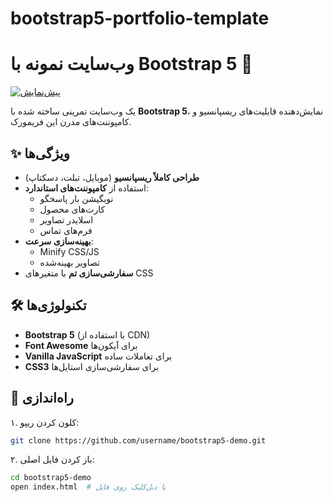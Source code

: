 # bootstrap5-portfolio-template
# وب‌سایت نمونه با Bootstrap 5 🚀

[![پیش‌نمایش](preview.jpg)](لینک_دمو)

یک وب‌سایت تمرینی ساخته شده با **Bootstrap 5**، نمایش‌دهنده قابلیت‌های ریسپانسیو و کامپوننت‌های مدرن این فریمورک.

## ✨ ویژگی‌ها
- **طراحی کاملاً ریسپانسیو** (موبایل، تبلت، دسکتاپ)
- استفاده از **کامپوننت‌های استاندارد**:
  - نویگیشن بار پاسخگو
  - کارت‌های محصول
  - اسلایدر تصاویر
  - فرم‌های تماس
- **بهینه‌سازی سرعت**:
  - Minify CSS/JS
  - تصاویر بهینه‌شده
- **سفارشی‌سازی تم** با متغیرهای CSS

## 🛠️ تکنولوژی‌ها
- **Bootstrap 5** (با استفاده از CDN)
- **Font Awesome** برای آیکون‌ها
- **Vanilla JavaScript** برای تعاملات ساده
- **CSS3** برای سفارشی‌سازی استایل‌ها

## 🚀 راه‌اندازی
۱. کلون کردن ریپو:
```bash
git clone https://github.com/username/bootstrap5-demo.git
```

۲. باز کردن فایل اصلی:
```bash
cd bootstrap5-demo
open index.html  # یا دبل‌کلیک روی فایل
```